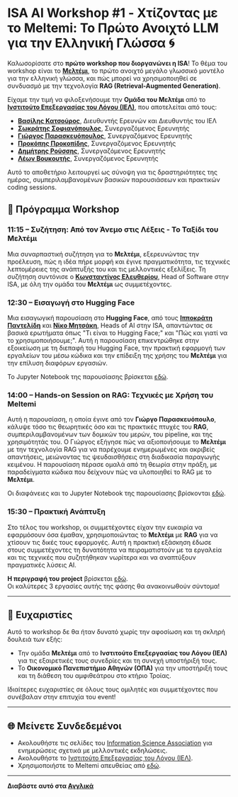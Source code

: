 # ISA AI Workshop #1 - Χτίζοντας με το Meltemi: Το Πρώτο Ανοιχτό LLM για την Ελληνική Γλώσσα 🌀

Καλωσορίσατε στο **πρώτο workshop που διοργανώνει η ISA**! Το θέμα του workshop είναι το [**Μελτέμι**](https://www.ilsp.gr/news/meltemi/), το πρώτο ανοιχτό μεγάλο γλωσσικό μοντέλο για την ελληνική γλώσσα, και πώς μπορεί να χρησιμοποιηθεί σε συνδυασμό με την τεχνολογία **RAG (Retrieval-Augmented Generation)**.  

Είχαμε την τιμή να φιλοξενήσουμε την **Ομάδα του Μελτέμι** από το [**Ινστιτούτο Επεξεργασίας του Λόγου (ΙΕΛ)**](https://www.ilsp.gr/en/home-2/), που αποτελείται από τους:  

- [**Βασίλης Κατσούρος**](https://www.linkedin.com/in/vassilis-katsouros-bb07751b0/), Διευθυντής Ερευνών και Διευθυντής του ΙΕΛ
- [**Σωκράτης Σοφιανόπουλος**](https://www.linkedin.com/in/sokratis-sofianopoulos-ba624b6/), Συνεργαζόμενος Ερευνητής
- [**Γιώργος Παρασκευόπουλος**](https://www.linkedin.com/in/geopar/), Συνεργαζόμενος Ερευνητής
- [**Προκόπης Προκοπίδης**](https://www.linkedin.com/in/prokopis-prokopidis-6891a6150/), Συνεργαζόμενος Ερευνητής 
- [**Δημήτρης Ρούσσης**](https://www.linkedin.com/in/dimitrios-roussis/), Συνεργαζόμενος Ερευνητής
- [**Λέων Βουκουτής**](https://www.linkedin.com/in/leon-voukoutis-867761301/), Συνεργαζόμενος Ερευνητής

Αυτό το αποθετήριο λειτουργεί ως σύνοψη για τις δραστηριότητες της ημέρας, συμπεριλαμβανομένων βασικών παρουσιάσεων και πρακτικών coding sessions.

## 📅 Πρόγραμμα Workshop

### **11:15 – Συζήτηση: Από τον Άνεμο στις Λέξεις - Το Ταξίδι του Μελτέμι**
Μια συναρπαστική συζήτηση για το **Μελτέμι**, εξερευνώντας την προέλευση, πώς η ιδέα πήρε μορφή και έγινε πραγματικότητα, τις τεχνικές λεπτομέρειες της ανάπτυξής του και τις μελλοντικές εξελίξεις. Τη συζήτηση συντόνισε ο [**Κωνσταντίνος Ελευθερίου**](https://www.linkedin.com/in/konstantinos-eleutheriou/), Head of Software στην ISA, με όλη την ομάδα του **Μελτέμι** ως συμμετέχοντες.

### **12:30 – Εισαγωγή στο Hugging Face**
Μια εισαγωγική παρουσίαση στο **Hugging Face**, από τους [**Ιπποκράτη Παντελίδη**](https://www.linkedin.com/in/ippokratis-pantelidis/) και [**Νίκο Μητσάκη**](https://www.linkedin.com/in/nikos-mitsakis/), Heads of AI στην ISA, απαντώντας σε βασικά ερωτήματα όπως "Τι είναι το Hugging Face;" και "Πώς και γιατί να το χρησιμοποιήσουμε;". Αυτή η παρουσίαση επικεντρώθηκε στην εξοικείωση με τη διεπαφή του Hugging Face, την πρακτική εφαρμογή των εργαλείων του μέσω κώδικα και την επίδειξη της χρήσης του **Μελτέμι** για την επίλυση διαφόρων εργασιών.

Το Jupyter Notebook της παρουσίασης βρίσκεται [εδώ](https://github.com/infosciassoc/Meltemi-Workshop/blob/main/Hugging%20Face%20Intro/Hugging_Face_Intro.ipynb).

### **14:00 – Hands-on Session on RAG: Τεχνικές με Χρήση του Meltemi**
Αυτή η παρουσίαση, η οποία έγινε από τον **Γιώργο Παρασκευόπουλο**, κάλυψε τόσο τις θεωρητικές όσο και τις πρακτικές πτυχές του **RAG**, συμπεριλαμβανομένων των δομικών του μερών, του pipeline, και της χρησιμότητάς του. Ο Γιώργος εξήγησε πώς να αξιοποιήσουμε το **Μελτέμι** με την τεχνολογία RAG για να παρέχουμε ενημερωμένες και ακριβείς απαντήσεις, μειώνοντας τις ψευδαισθήσεις στη διαδικασία παραγωγής κειμένου. Η παρουσίαση πέρασε ομαλά από τη θεωρία στην πράξη, με παραδείγματα κώδικα που δείχνουν πώς να υλοποιηθεί το RAG με το **Μελτέμι**.  

Οι διαφάνειες και το Jupyter Notebook της παρουσίασης βρίσκονται [εδώ](https://github.com/infosciassoc/Meltemi-Workshop/tree/main/RAG%20Session).

### **15:30 – Πρακτική Ανάπτυξη**
Στο τέλος του workshop, οι συμμετέχοντες είχαν την ευκαιρία να εφαρμόσουν όσα έμαθαν, χρησιμοποιώντας το **Μελτέμι** με **RAG** για να χτίσουν τις δικές τους εφαρμογές. Αυτή η πρακτική εξάσκηση έδωσε στους συμμετέχοντες τη δυνατότητα να πειραματιστούν με τα εργαλεία και τις τεχνικές που συζητήθηκαν νωρίτερα και να αναπτύξουν πραγματικές λύσεις AI.  

**Η περιγραφή του project** βρίσκεται [εδώ](https://github.com/infosciassoc/Meltemi-Workshop/blob/main/Hands-On%20Development/Project_Description.pdf).  
Οι καλύτερες 3 εργασίες αυτής της φάσης θα ανακοινωθούν σύντομα!

---

## 🙌 Ευχαριστίες

Αυτό το workshop δε θα ήταν δυνατό χωρίς την αφοσίωση και τη σκληρή δουλειά των εξής:  
- Την ομάδα **Μελτέμι** από το **Ινστιτούτο Επεξεργασίας του Λόγου (ΙΕΛ)** για τις εξαιρετικές τους συνεδρίες και τη συνεχή υποστήριξή τους.
- Το **Οικονομικό Πανεπιστήμιο Αθηνών (ΟΠΑ)** για την υποστήριξή τους και τη διάθεση του αμφιθεάτρου στο κτήριο Τροίας.

Ιδιαίτερες ευχαριστίες σε όλους τους ομιλητές και συμμετέχοντες που συνέβαλαν στην επιτυχία του event!

---

## 🌐 Μείνετε Συνδεδεμένοι
- Ακολουθήστε τις σελίδες του [Information Science Association](https://linktr.ee/infosciassoc?fbclid=PAZXh0bgNhZW0CMTEAAaa_snzbL5HR2VZW6YEUyCCZ5PujY594YXBrrOhnY7Ga9h5a5tjupAXVznc_aem_ISJ-vHH8_WG0KWVZAxVkNg) για ενημερώσεις σχετικά με μελλοντικές εκδηλώσεις.  
- Ακολουθήστε το [Ινστιτούτο Επεξεργασίας του Λόγου (ΙΕΛ)](https://www.linkedin.com/company/ilsp-athenarc/posts/?feedView=all).
- Χρησιμοποιήστε το Meltemi απευθείας από [εδώ](https://huggingface.co/ilsp/Meltemi-7B-Instruct-v1.5).

---

**Διαβάστε αυτό στα [Αγγλικά](README.md)**
